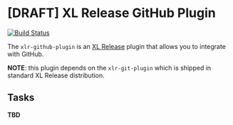 # [DRAFT] XL Release GitHub Plugin #

[![Build Status](https://travis-ci.org/xebialabs-community/xlr-github-plugin.svg?branch=master)](https://travis-ci.org/xebialabs-community/xlr-github-plugin)

The `xlr-github-plugin` is an [XL Release](https://docs.xebialabs.com/xl-release/index.html) plugin that allows you to integrate with GitHub.

**NOTE**: this plugin depends on the `xlr-git-plugin` which is shipped in standard XL Release distribution.

## Tasks ##

**TBD**
